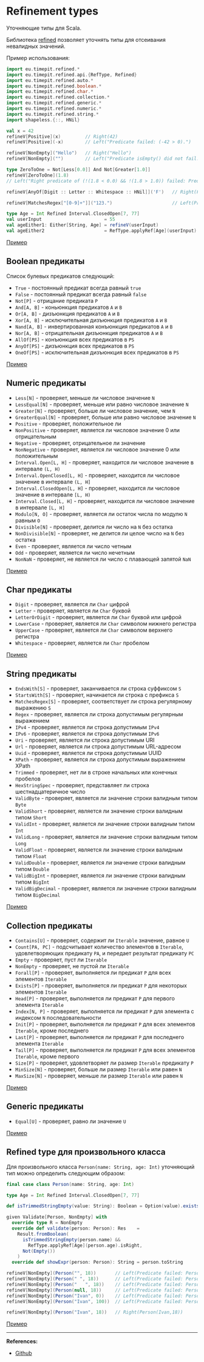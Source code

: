 # Refinement types

Уточняющие типы для Scala.

Библиотека [refined][refined lib] позволяет уточнять типы для отсеивания невалидных значений.

Пример использования:

```scala
import eu.timepit.refined.*
import eu.timepit.refined.api.{RefType, Refined}
import eu.timepit.refined.auto.*
import eu.timepit.refined.boolean.*
import eu.timepit.refined.char.*
import eu.timepit.refined.collection.*
import eu.timepit.refined.generic.*
import eu.timepit.refined.numeric.*
import eu.timepit.refined.string.*
import shapeless.{::, HNil}

val x = 42
refineV[Positive](x)         // Right(42)
refineV[Positive](-x)        // Left("Predicate failed: (-42 > 0).")

refineV[NonEmpty]("Hello")   // Right("Hello")
refineV[NonEmpty]("")        // Left("Predicate isEmpty() did not fail.")

type ZeroToOne = Not[Less[0.0]] And Not[Greater[1.0]]
refineV[ZeroToOne](1.8)      
// Left("Right predicate of (!(1.8 < 0.0) && !(1.8 > 1.0)) failed: Predicate (1.8 > 1.0) did not fail.")

refineV[AnyOf[Digit :: Letter :: Whitespace :: HNil]]('F')   // Right(F)

refineV[MatchesRegex["[0-9]+"]]("123.")                      // Left(Predicate failed: "123.".matches("[0-9]+").)

type Age = Int Refined Interval.ClosedOpen[7, 77]
val userInput                       = 55
val ageEither1: Either[String, Age] = refineV(userInput)                // Right(55)
val ageEither2                      = RefType.applyRef[Age](userInput)  // Right(55)
```

[Пример](https://gitflic.ru/project/artemkorsakov/scalabook/blob?file=examples%2Fsrc%2Fmain%2Fscala%2Flibs%2Frefined%2FExamples.sc&plain=1)


## Boolean предикаты

Список булевых предикатов следующий:

- `True` - постоянный предикат всегда равный `true`
- `False` - постоянный предикат всегда равный `false`
- `Not[P]` - отрицание предиката `P`
- `And[A, B]` - коньюнкция предикатов `A` и `B`
- `Or[A, B]` - дизъюнкция предикатов `A` и `B`
- `Xor[A, B]` - исключительная дизъюнкция предикатов `A` и `B`
- `Nand[A, B]` - инвертированная конъюнкция предикатов `A` и `B`
- `Nor[A, B]` - отрицательная дизъюнкция предикатов `A` и `B`
- `AllOf[PS]` - конъюнкция всех предикатов в `PS`
- `AnyOf[PS]` - дизъюнкция всех предикатов в `PS`
- `OneOf[PS]` - исключительная дизъюнкция всех предикатов в `PS`

[Пример](https://gitflic.ru/project/artemkorsakov/scalabook/blob?file=examples%2Fsrc%2Fmain%2Fscala%2Flibs%2Frefined%2FBooleanExamples.sc&plain=1)


## Numeric предикаты

- `Less[N]` - проверяет, меньше ли числовое значение `N`
- `LessEqual[N]` - проверяет, меньше или равно числовое значение `N`
- `Greater[N]` - проверяет, больше ли числовое значение, чем `N`
- `GreaterEqual[N]` - проверяет, больше или равно числовое значение `N`
- `Positive` - проверяет, положительное ли
- `NonPositive` - проверяет, является ли числовое значение 0 или отрицательным
- `Negative` - проверяет, отрицательное ли значение
- `NonNegative` - проверяет, является ли числовое значение 0 или положительным
- `Interval.Open[L, H]` - проверяет, находится ли числовое значение в интервале `(L, H)`
- `Interval.OpenClosed[L, H]` - проверяет, находится ли числовое значение в интервале `(L, H]`
- `Interval.ClosedOpen[L, H]` - проверяет, находится ли числовое значение в интервале `[L, H)`
- `Interval.Closed[L, H]` - проверяет, находится ли числовое значение в интервале `[L, H]`
- `Modulo[N, O]` - проверяет, является ли остаток числа по модулю `N` равным `O`
- `Divisible[N]` - проверяет, делится ли число на `N` без остатка
- `NonDivisible[N]` - проверяет, не делится ли целое число на `N` без остатка
- `Even` - проверяет, является ли число четным
- `Odd` - проверяет, является ли число нечетным
- `NonNaN` - проверяет, не является ли число с плавающей запятой `NaN`

[Пример](https://gitflic.ru/project/artemkorsakov/scalabook/blob?file=examples%2Fsrc%2Fmain%2Fscala%2Flibs%2Frefined%2FNumericExamples.sc&plain=1)


## Char предикаты

- `Digit` - проверяет, является ли `Char` цифрой
- `Letter` - проверяет, является ли `Char` буквой
- `LetterOrDigit` - проверяет, является ли `Char` буквой или цифрой
- `LowerCase` - проверяет, является ли `Char` символом нижнего регистра
- `UpperCase` - проверяет, является ли `Char` символом верхнего регистра
- `Whitespace` - проверяет, является ли `Char` пробелом

[Пример](https://gitflic.ru/project/artemkorsakov/scalabook/blob?file=examples%2Fsrc%2Fmain%2Fscala%2Flibs%2Frefined%2FCharExamples.sc&plain=1)


## String предикаты

- `EndsWith[S]` - проверяет, заканчивается ли строка суффиксом `S`
- `StartsWith[S]` - проверяет, начинается ли строка с префикса `S`
- `MatchesRegex[S]` - проверяет, соответствует ли строка регулярному выражению `S`
- `Regex` - проверяет, является ли строка допустимым регулярным выражением
- `IPv4` - проверяет, является ли строка допустимым `IPv4`
- `IPv6` - проверяет, является ли строка допустимым `IPv6`
- `Uri` - проверяет, является ли строка допустимым URI
- `Url` - проверяет, является ли строка допустимым URL-адресом
- `Uuid` - проверяет, является ли строка допустимым UUID
- `XPath` - проверяет, является ли строка допустимым выражением XPath
- `Trimmed` - проверяет, нет ли в строке начальных или конечных пробелов
- `HexStringSpec` - проверяет, представляет ли строка шестнадцатеричное число
- `ValidByte` - проверяет, является ли значение строки валидным типом `Byte`
- `ValidShort` - проверяет, является ли значение строки валидным типом `Short`
- `ValidInt` - проверяет, является ли значение строки валидным типом `Int`
- `ValidLong` - проверяет, является ли значение строки валидным типом `Long`
- `ValidFloat` - проверяет, является ли значение строки валидным типом `Float`
- `ValidDouble` - проверяет, является ли значение строки валидным типом `Double`
- `ValidBigInt` - проверяет, является ли значение строки валидным типом `BigInt`
- `ValidBigDecimal` - проверяет, является ли значение строки валидным типом `BigDecimal`

[Пример](https://gitflic.ru/project/artemkorsakov/scalabook/blob?file=examples%2Fsrc%2Fmain%2Fscala%2Flibs%2Frefined%2FStringExamples.sc&plain=1)


## Collection предикаты

- `Contains[U]` - проверяет, содержит ли `Iterable` значение, равное `U`
- `Count[PA, PC]` - подсчитывает количество элементов в `Iterable`, удовлетворяющих предикату `PA`, и передает результат предикату `PC`
- `Empty` - проверяет, пуст ли `Iterable`
- `NonEmpty` - проверяет, не пустой ли `Iterable`
- `Forall[P]` - проверяет, выполняется ли предикат `P` для всех элементов `Iterable`
- `Exists[P]` - проверяет, выполняется ли предикат `P` для некоторых элементов `Iterable`
- `Head[P]` - проверяет, выполняется ли предикат `P` для первого элемента `Iterable`
- `Index[N, P]` - проверяет, выполняется ли предикат `P` для элемента с индексом `N` последовательности
- `Init[P]` - проверяет, выполняется ли предикат `P` для всех элементов `Iterable`, кроме последнего
- `Last[P]` - проверяет, выполняется ли предикат `P` для последнего элемента `Iterable`
- `Tail[P]` - проверяет, выполняется ли предикат `P` для всех элементов `Iterable`, кроме первого
- `Size[P]` - проверяет, удовлетворяет ли размер `Iterable` предикату `P`
- `MinSize[N]` - проверяет, больше ли размер `Iterable` или равен `N`
- `MaxSize[N]` - проверяет, меньше ли размер `Iterable` или равен `N`

[Пример](https://gitflic.ru/project/artemkorsakov/scalabook/blob?file=examples%2Fsrc%2Fmain%2Fscala%2Flibs%2Frefined%2FCollectionExamples.sc&plain=1)


## Generic предикаты

- `Equal[U]` - проверяет, равно ли значение `U`

[Пример](https://gitflic.ru/project/artemkorsakov/scalabook/blob?file=examples%2Fsrc%2Fmain%2Fscala%2Flibs%2Frefined%2FGenericExamples.sc&plain=1)

## Refined type для произвольного класса

Для произвольного класса `Person(name: String, age: Int)` уточняющий тип можно определить следующим образом:

```scala
final case class Person(name: String, age: Int)

type Age = Int Refined Interval.ClosedOpen[7, 77]

def isTrimmedStringEmpty(value: String): Boolean = Option(value).exists(_.trim.nonEmpty)

given Validate[Person, NonEmpty] with
  override type R = NonEmpty
  override def validate(person: Person): Res    =
    Result.fromBoolean(
      isTrimmedStringEmpty(person.name) &&
        RefType.applyRef[Age](person.age).isRight,
      Not(Empty())
    )
  override def showExpr(person: Person): String = person.toString

refineV[NonEmpty](Person("", 18))       // Left(Predicate failed: Person(,18).)
refineV[NonEmpty](Person(" ", 18))      // Left(Predicate failed: Person( ,18).)
refineV[NonEmpty](Person("   ", 18))    // Left(Predicate failed: Person(   ,18).)
refineV[NonEmpty](Person(null, 18))     // Left(Predicate failed: Person(null,18).)
refineV[NonEmpty](Person("Ivan", 0))    // Left(Predicate failed: Person(Ivan,0).)
refineV[NonEmpty](Person("Ivan", 100))  // Left(Predicate failed: Person(Ivan,100).)

refineV[NonEmpty](Person("Ivan", 18))   // Right(Person(Ivan,18))
```

[Пример](https://gitflic.ru/project/artemkorsakov/scalabook/blob?file=examples%2Fsrc%2Fmain%2Fscala%2Flibs%2Frefined%2FPersonExamples.sc&plain=1)


---

**References:**
- [Github][refined lib]

[refined lib]: https://github.com/fthomas/refined

